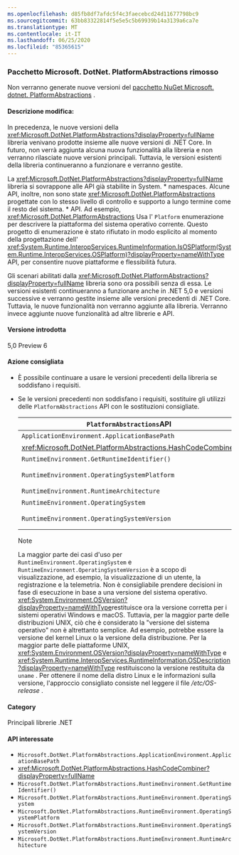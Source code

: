 ```yaml
---
ms.openlocfilehash: d85fb8df7afdc5f4c3faecebcd24d11677798bc9
ms.sourcegitcommit: 63bb83322814f5e5e5c5b69939b14a3139a6ca7e
ms.translationtype: MT
ms.contentlocale: it-IT
ms.lasthandoff: 06/25/2020
ms.locfileid: "85365615"
---
```

### <a name="microsoftdotnetplatformabstractions-package-removed"></a>Pacchetto Microsoft. DotNet. PlatformAbstractions rimosso

Non verranno generate nuove versioni del [pacchetto NuGet Microsoft. dotnet. PlatformAbstractions](https://www.nuget.org/packages/Microsoft.DotNet.PlatformAbstractions/) .

#### <a name="change-description"></a>Descrizione modifica:

In precedenza, le nuove versioni della <xref:Microsoft.DotNet.PlatformAbstractions?displayProperty=fullName> libreria venivano prodotte insieme alle nuove versioni di .NET Core. In futuro, non verrà aggiunta alcuna nuova funzionalità alla libreria e non verranno rilasciate nuove versioni principali. Tuttavia, le versioni esistenti della libreria continueranno a funzionare e verranno gestite.

La <xref:Microsoft.DotNet.PlatformAbstractions?displayProperty=fullName> libreria si sovrappone alle API già stabilite in System. \* namespaces. Alcune API, inoltre, non sono state <xref:Microsoft.DotNet.PlatformAbstractions> progettate con lo stesso livello di controllo e supporto a lungo termine come il resto del sistema. \* API. Ad esempio, <xref:Microsoft.DotNet.PlatformAbstractions> Usa l' `Platform` enumerazione per descrivere la piattaforma del sistema operativo corrente. Questo progetto di enumerazione è stato rifiutato in modo esplicito al momento della progettazione dell' <xref:System.Runtime.InteropServices.RuntimeInformation.IsOSPlatform(System.Runtime.InteropServices.OSPlatform)?displayProperty=nameWithType> API, per consentire nuove piattaforme e flessibilità futura.

Gli scenari abilitati dalla <xref:Microsoft.DotNet.PlatformAbstractions?displayProperty=fullName> libreria sono ora possibili senza di essa. Le versioni esistenti continueranno a funzionare anche in .NET 5,0 e versioni successive e verranno gestite insieme alle versioni precedenti di .NET Core. Tuttavia, le nuove funzionalità non verranno aggiunte alla libreria. Verranno invece aggiunte nuove funzionalità ad altre librerie e API.

#### <a name="version-introduced"></a>Versione introdotta

5,0 Preview 6

#### <a name="recommended-action"></a>Azione consigliata

- È possibile continuare a usare le versioni precedenti della libreria se soddisfano i requisiti.

- Se le versioni precedenti non soddisfano i requisiti, sostituire gli utilizzi delle `PlatformAbstractions` API con le sostituzioni consigliate.

  | `PlatformAbstractions`API | Sostituzione consigliata |
  |-|-|
  | `ApplicationEnvironment.ApplicationBasePath` | <xref:System.AppContext.BaseDirectory?displayProperty=nameWithType> |
  | <xref:Microsoft.DotNet.PlatformAbstractions.HashCodeCombiner> | <xref:System.HashCode?displayProperty=nameWithType> |
  | `RuntimeEnvironment.GetRuntimeIdentifier()` | <xref:System.Runtime.InteropServices.RuntimeInformation.RuntimeIdentifier?displayProperty=nameWithType> |
  | `RuntimeEnvironment.OperatingSystemPlatform` | <xref:System.Runtime.InteropServices.RuntimeInformation.IsOSPlatform(System.Runtime.InteropServices.OSPlatform)?displayProperty=nameWithType> |
  | `RuntimeEnvironment.RuntimeArchitecture` | <xref:System.Runtime.InteropServices.RuntimeInformation.ProcessArchitecture?displayProperty=nameWithType> |
  | `RuntimeEnvironment.OperatingSystem` | <xref:System.Runtime.InteropServices.RuntimeInformation.OSDescription?displayProperty=nameWithType> |
  | `RuntimeEnvironment.OperatingSystemVersion` | <xref:System.Runtime.InteropServices.RuntimeInformation.OSDescription?displayProperty=nameWithType> e <xref:System.Environment.OSVersion?displayProperty=nameWithType> |

  > [!NOTE]
  > La maggior parte dei casi d'uso per `RuntimeEnvironment.OperatingSystem` e `RuntimeEnvironment.OperatingSystemVersion` è a scopo di visualizzazione, ad esempio, la visualizzazione di un utente, la registrazione e la telemetria. Non è consigliabile prendere decisioni in fase di esecuzione in base a una versione del sistema operativo. <xref:System.Environment.OSVersion?displayProperty=nameWithType>restituisce ora la versione corretta per i sistemi operativi Windows e macOS. Tuttavia, per la maggior parte delle distribuzioni UNIX, ciò che è considerato la "versione del sistema operativo" non è altrettanto semplice. Ad esempio, potrebbe essere la versione del kernel Linux o la versione della distribuzione. Per la maggior parte delle piattaforme UNIX, <xref:System.Environment.OSVersion?displayProperty=nameWithType> e <xref:System.Runtime.InteropServices.RuntimeInformation.OSDescription?displayProperty=nameWithType> restituiscono la versione restituita da `uname` . Per ottenere il nome della distro Linux e le informazioni sulla versione, l'approccio consigliato consiste nel leggere il file */etc/OS-release* .

#### <a name="category"></a>Category

Principali librerie .NET

#### <a name="affected-apis"></a>API interessate

- `Microsoft.DotNet.PlatformAbstractions.ApplicationEnvironment.ApplicationBasePath`
- <xref:Microsoft.DotNet.PlatformAbstractions.HashCodeCombiner?displayProperty=fullName>
- `Microsoft.DotNet.PlatformAbstractions.RuntimeEnvironment.GetRuntimeIdentifier()`
- `Microsoft.DotNet.PlatformAbstractions.RuntimeEnvironment.OperatingSystem`
- `Microsoft.DotNet.PlatformAbstractions.RuntimeEnvironment.OperatingSystemPlatform`
- `Microsoft.DotNet.PlatformAbstractions.RuntimeEnvironment.OperatingSystemVersion`
- `Microsoft.DotNet.PlatformAbstractions.RuntimeEnvironment.RuntimeArchitecture`

<!--

#### Affected APIs

- `P:Microsoft.DotNet.PlatformAbstractions.ApplicationEnvironment.ApplicationBasePath`
- `T:Microsoft.DotNet.PlatformAbstractions.HashCodeCombiner`
- `M:Microsoft.DotNet.PlatformAbstractions.RuntimeEnvironment.GetRuntimeIdentifier`
- `P:Microsoft.DotNet.PlatformAbstractions.RuntimeEnvironment.OperatingSystem`
- `P:Microsoft.DotNet.PlatformAbstractions.RuntimeEnvironment.OperatingSystemPlatform`
- `P:Microsoft.DotNet.PlatformAbstractions.RuntimeEnvironment.OperatingSystemVersion`
- `P:Microsoft.DotNet.PlatformAbstractions.RuntimeEnvironment.RuntimeArchitecture`

-->
